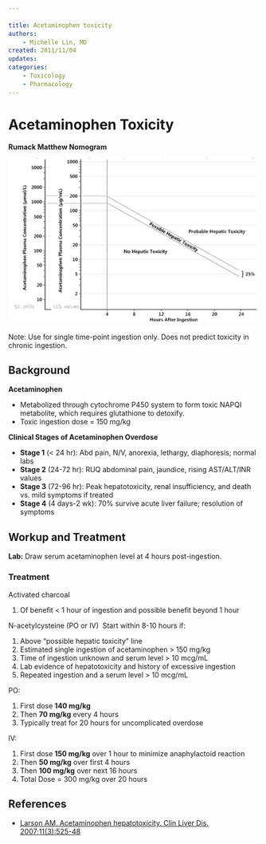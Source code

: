 ```yaml
---

title: Acetaminophen toxicity
authors:
    - Michelle Lin, MD
created: 2011/11/04
updates:
categories:
    - Toxicology
    - Pharmacology
---
```


# Acetaminophen Toxicity

**Rumack Matthew Nomogram**

![Rumack Matthew Nomogram](image-1.png)

Note: Use for single time-point ingestion only. Does not predict toxicity in chronic ingestion.

## Background

**Acetaminophen**

- Metabolized through cytochrome P450 system to form toxic NAPQI metabolite, which requires glutathione to detoxify.
- Toxic ingestion dose = 150 mg/kg 

**Clinical Stages of Acetaminophen Overdose**

- **Stage 1** (&lt; 24 hr): Abd pain, N/V, anorexia, lethargy, diaphoresis; normal labs
- **Stage 2** (24-72 hr): RUQ abdominal pain, jaundice, rising AST/ALT/INR values 
- **Stage 3** (72-96 hr): Peak hepatotoxicity, renal insufficiency, and death vs. mild symptoms if treated
- **Stage 4** (4 days-2 wk): 70% survive acute liver failure; resolution of symptoms

## Workup and Treatment

**Lab:** Draw serum acetaminophen level at 4 hours post-ingestion. 

### Treatment

<span class="drug">Activated charcoal</span>
1.  Of benefit &lt; 1 hour of ingestion and possible benefit beyond 1 hour

<span class="drug">N-acetylcysteine</span> (PO or IV) 
Start within 8-10 hours if:
1.  Above “possible hepatic toxicity” line
2.  Estimated single ingestion of acetaminophen > 150 mg/kg
3.  Time of ingestion unknown and serum level > 10 mcg/mL
4.  Lab evidence of hepatotoxicity and history of excessive ingestion 
5.  Repeated ingestion and a serum level > 10 mcg/mL

PO: 
1.  First dose **140 mg/kg** 
2.  Then **70 mg/kg** every 4 hours 
3.  Typically treat for 20 hours for uncomplicated overdose

IV: 
1.  First dose **150 mg/kg** over 1 hour to minimize anaphylactoid reaction
2.  Then **50 mg/kg** over first 4 hours
3.  Then **100 mg/kg** over next 16 hours
4.  Total Dose = 300 mg/kg over 20 hours

## References

- [Larson AM. Acetaminophen hepatotoxicity. Clin Liver Dis. 2007;11(3):525-48](https://www.ncbi.nlm.nih.gov/pubmed/?term=17723918)
